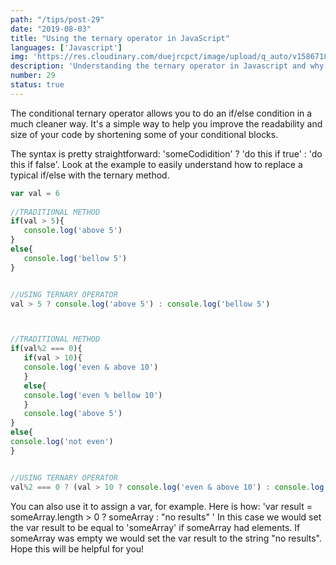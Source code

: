 ```yaml
---
path: "/tips/post-29"
date: "2019-08-03"
title: "Using the ternary operator in JavaScript"
languages: ['Javascript']
img: 'https://res.cloudinary.com/duejrcpct/image/upload/q_auto/v1586718446/tips/29-1_ozt7cy.png'
description: 'Understanding the ternary operator in Javascript and why it is so handy'
number: 29
status: true
---
```


The conditional ternary operator allows you to do an if/else condition in a much cleaner way. It's a simple way to help you improve the readability and size of your code by shortening some of your conditional blocks.

The syntax is pretty straightforward: 'someCodidition' ? 'do this if true' : 'do this if false'. Look at the example to easily understand how to replace a typical if/else with the ternary method.

 ```javascript
var val = 6
        
//TRADITIONAL METHOD
if(val > 5){
    console.log('above 5')
}
else{
    console.log('bellow 5')
}


//USING TERNARY OPERATOR
val > 5 ? console.log('above 5') : console.log('bellow 5')



//TRADITIONAL METHOD
if(val%2 === 0){
    if(val > 10){
    console.log('even & above 10')
    }
    else{
    console.log('even % bellow 10')
    }
    console.log('above 5')
}
else{
console.log('not even')
}


//USING TERNARY OPERATOR
val%2 === 0 ? (val > 10 ? console.log('even & above 10') : console.log('even % bellow 10')) : console.log('not even')
 ```

You can also use it to assign a var, for example. Here is how: 'var result = someArray.length > 0 ? someArray : "no results" '
In this case we would set the var result to be equal to 'someArray' if someArray had elements. If someArray was empty we would set the var result to the string "no results".  
Hope this will be helpful for you!